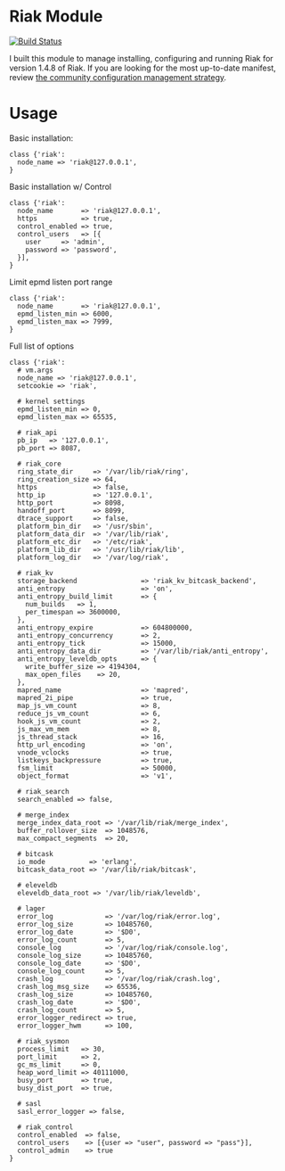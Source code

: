 # Riak Module

[![Build Status](https://travis-ci.org/jbussdieker/puppet-riak.png?branch=master)](https://travis-ci.org/jbussdieker/puppet-riak)

I built this module to manage installing, configuring and running Riak for version 1.4.8 of Riak. If you are looking for the most up-to-date manifest, review [the community configuration management strategy](https://github.com/basho-labs/the-riak-community/blob/master/meetup-strategy.md).

# Usage

Basic installation:

    class {'riak':
      node_name => 'riak@127.0.0.1',
    }

Basic installation w/ Control

    class {'riak':
      node_name       => 'riak@127.0.0.1',
      https           => true,
      control_enabled => true,
      control_users   => [{
        user     => 'admin',
        password => 'password',
      }],
    }

Limit epmd listen port range

    class {'riak':
      node_name       => 'riak@127.0.0.1',
      epmd_listen_min => 6000,
      epmd_listen_max => 7999,
    }

Full list of options

    class {'riak':
      # vm.args
      node_name => 'riak@127.0.0.1',
      setcookie => 'riak',

      # kernel settings
      epmd_listen_min => 0,
      epmd_listen_max => 65535,

      # riak_api
      pb_ip   => '127.0.0.1',
      pb_port => 8087,

      # riak_core
      ring_state_dir     => '/var/lib/riak/ring',
      ring_creation_size => 64,
      https              => false,
      http_ip            => '127.0.0.1',
      http_port          => 8098,
      handoff_port       => 8099,
      dtrace_support     => false,
      platform_bin_dir   => '/usr/sbin',
      platform_data_dir  => '/var/lib/riak',
      platform_etc_dir   => '/etc/riak',
      platform_lib_dir   => '/usr/lib/riak/lib',
      platform_log_dir   => '/var/log/riak',

      # riak_kv
      storage_backend                => 'riak_kv_bitcask_backend',
      anti_entropy                   => 'on',
      anti_entropy_build_limit       => {
        num_builds   => 1,
        per_timespan => 3600000,
      },
      anti_entropy_expire            => 604800000,
      anti_entropy_concurrency       => 2,
      anti_entropy_tick              => 15000,
      anti_entropy_data_dir          => '/var/lib/riak/anti_entropy',
      anti_entropy_leveldb_opts      => {
        write_buffer_size => 4194304,
        max_open_files    => 20,
      },
      mapred_name                    => 'mapred',
      mapred_2i_pipe                 => true,
      map_js_vm_count                => 8,
      reduce_js_vm_count             => 6,
      hook_js_vm_count               => 2,
      js_max_vm_mem                  => 8,
      js_thread_stack                => 16,
      http_url_encoding              => 'on',
      vnode_vclocks                  => true,
      listkeys_backpressure          => true,
      fsm_limit                      => 50000,
      object_format                  => 'v1',

      # riak_search
      search_enabled => false,

      # merge_index
      merge_index_data_root => '/var/lib/riak/merge_index',
      buffer_rollover_size  => 1048576,
      max_compact_segments  => 20,

      # bitcask
      io_mode           => 'erlang',
      bitcask_data_root => '/var/lib/riak/bitcask',

      # eleveldb
      eleveldb_data_root => '/var/lib/riak/leveldb',

      # lager
      error_log             => '/var/log/riak/error.log',
      error_log_size        => 10485760,
      error_log_date        => '$D0',
      error_log_count       => 5,
      console_log           => '/var/log/riak/console.log',
      console_log_size      => 10485760,
      console_log_date      => '$D0',
      console_log_count     => 5,
      crash_log             => '/var/log/riak/crash.log',
      crash_log_msg_size    => 65536,
      crash_log_size        => 10485760,
      crash_log_date        => '$D0',
      crash_log_count       => 5,
      error_logger_redirect => true,
      error_logger_hwm      => 100,

      # riak_sysmon
      process_limit   => 30,
      port_limit      => 2,
      gc_ms_limit     => 0,
      heap_word_limit => 40111000,
      busy_port       => true,
      busy_dist_port  => true,

      # sasl
      sasl_error_logger => false,

      # riak_control
      control_enabled  => false,
      control_users    => [{user => "user", password => "pass"}],
      control_admin    => true
    }
